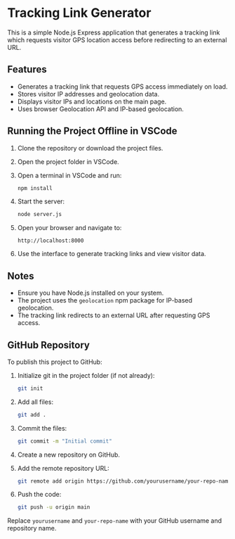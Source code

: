# Tracking Link Generator

This is a simple Node.js Express application that generates a tracking link which requests visitor GPS location access before redirecting to an external URL.

## Features

- Generates a tracking link that requests GPS access immediately on load.
- Stores visitor IP addresses and geolocation data.
- Displays visitor IPs and locations on the main page.
- Uses browser Geolocation API and IP-based geolocation.

## Running the Project Offline in VSCode

1. Clone the repository or download the project files.

2. Open the project folder in VSCode.

3. Open a terminal in VSCode and run:

   ```bash
   npm install
   ```

4. Start the server:

   ```bash
   node server.js
   ```

5. Open your browser and navigate to:

   ```
   http://localhost:8000
   ```

6. Use the interface to generate tracking links and view visitor data.

## Notes

- Ensure you have Node.js installed on your system.
- The project uses the `geolocation` npm package for IP-based geolocation.
- The tracking link redirects to an external URL after requesting GPS access.

## GitHub Repository

To publish this project to GitHub:

1. Initialize git in the project folder (if not already):

   ```bash
   git init
   ```

2. Add all files:

   ```bash
   git add .
   ```

3. Commit the files:

   ```bash
   git commit -m "Initial commit"
   ```

4. Create a new repository on GitHub.

5. Add the remote repository URL:

   ```bash
   git remote add origin https://github.com/yourusername/your-repo-name.git
   ```

6. Push the code:

   ```bash
   git push -u origin main
   ```

Replace `yourusername` and `your-repo-name` with your GitHub username and repository name.
